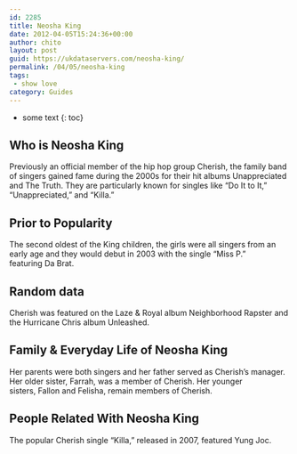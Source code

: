 ```yaml
---
id: 2285
title: Neosha King
date: 2012-04-05T15:24:36+00:00
author: chito
layout: post
guid: https://ukdataservers.com/neosha-king/
permalink: /04/05/neosha-king
tags:
 - show love
category: Guides
---
```


* some text
{: toc}
          
          
## Who is  Neosha King
                  
                  
                  
Previously an official member of the hip hop group Cherish, the family band of singers gained fame during the 2000s for their hit albums Unappreciated and The Truth. They are particularly known for singles like &#8220;Do It to It,&#8221; &#8220;Unappreciated,&#8221; and &#8220;Killa.&#8221; 
                  
                
                
                
## Prior to Popularity 
                  
                  
                  
The second oldest of the King children, the girls were all singers from an early age and they would debut in 2003 with the single &#8220;Miss P.&#8221; featuring Da Brat. 
                  
                
                
                
## Random data 
                  
                  
                  
Cherish was featured on the Laze & Royal album Neighborhood Rapster and the Hurricane Chris album Unleashed. 
                  
                
                
                
## Family & Everyday Life of Neosha King
                  
                  
                  
Her parents were both singers and her father served as Cherish&#8217;s manager. Her older sister, Farrah, was a member of Cherish. Her younger sisters, Fallon and Felisha, remain members of Cherish. 
                  
                
                
                
## People Related With  Neosha King
                  
                  
                  
The popular Cherish single &#8220;Killa,&#8221; released in 2007, featured Yung Joc. 
                  
                
              
            
          
          
          
    
    
  
